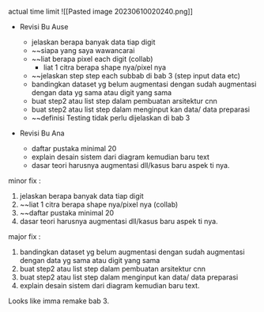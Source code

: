 actual time limit
![[Pasted image 20230610020240.png]]
- Revisi Bu Ause
	- jelaskan berapa banyak data tiap digit 
	- ~~siapa yang saya wawancarai
	- ~~liat berapa pixel each digit (collab)
		- liat 1 citra berapa shape nya/pixel nya
	- ~~jelaskan step step each subbab di bab 3 (step input data etc)
	- bandingkan dataset yg belum augmentasi dengan sudah augmentasi dengan data yg sama atau digit yang sama
	- buat step2 atau list step dalam pembuatan arsitektur cnn
	- buat step2 atau list step dalam menginput kan data/ data preparasi
	- ~~definisi Testing tidak perlu dijelaskan di bab 3

- Revisi Bu Ana
	- daftar pustaka minimal 20
	- explain desain sistem dari diagram kemudian baru text 
	- dasar teori harusnya augmentasi dll/kasus baru aspek ti nya.

minor fix :
1. jelaskan berapa banyak data tiap digit 
2. ~~liat 1 citra berapa shape nya/pixel nya (collab)
3. ~~daftar pustaka minimal 20
4. dasar teori harusnya augmentasi dll/kasus baru aspek ti nya.

major fix :
1. bandingkan dataset yg belum augmentasi dengan sudah augmentasi dengan data yg sama atau digit yang sama
2. buat step2 atau list step dalam pembuatan arsitektur cnn
3. buat step2 atau list step dalam menginput kan data/ data preparasi
4. explain desain sistem dari diagram kemudian baru text.

Looks like imma remake bab 3.